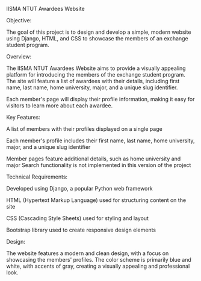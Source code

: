 IISMA NTUT Awardees Website

Objective:

The goal of this project is to design and develop a simple, modern website using Django, HTML, and CSS to showcase the members of an exchange student program.

Overview:

The IISMA NTUT Awardees Website aims to provide a visually appealing platform for introducing the members of the exchange student program. The site will feature a list of awardees with their details, including first name, last name, home university, major, and a unique slug identifier. 

Each member's page will display their profile information, making it easy for visitors to learn more about each awardee.

Key Features:

A list of members with their profiles displayed on a single page

Each member's profile includes their first name, last name, home university, major, and a unique slug identifier

Member pages feature additional details, such as home university and major
Search functionality is not implemented in this version of the project

Technical Requirements:

Developed using Django, a popular Python web framework

HTML (Hypertext Markup Language) used for structuring content on the site

CSS (Cascading Style Sheets) used for styling and layout

Bootstrap library used to create responsive design elements

Design:

The website features a modern and clean design, with a focus on showcasing the members' profiles. The color scheme is primarily blue and white, with accents of gray, creating a visually appealing and professional look.
